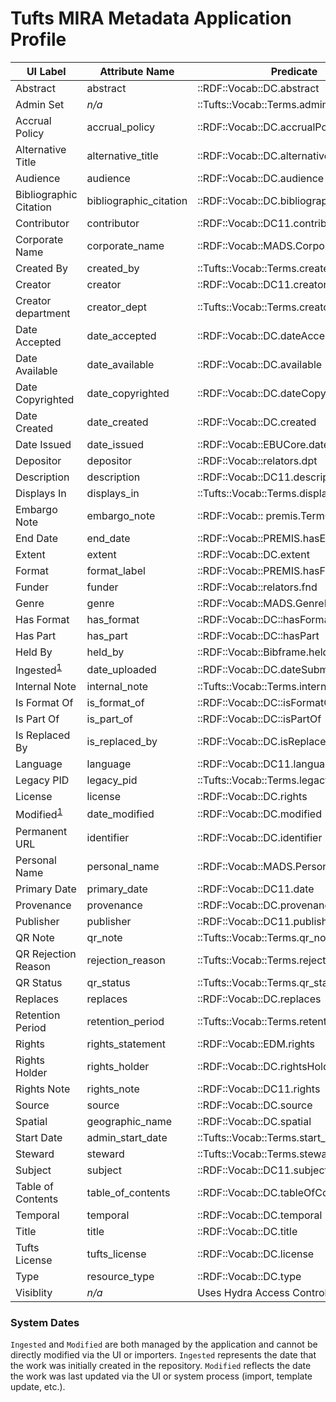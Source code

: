# Tufts MIRA Metadata Application Profile

| UI Label | Attribute Name | Predicate | Type | Cardinality |
| ------ | ------ | ------ | ------ | ------ |
| Abstract | abstract | ::RDF::Vocab::DC.abstract | string | multiple |
| Admin Set | *n/a* | ::Tufts::Vocab::Terms.admin_set_member | URI | **singular** |
| Accrual Policy | accrual_policy | ::RDF::Vocab::DC.accrualPolicy | string | **singluar** |
| Alternative Title | alternative_title | ::RDF::Vocab::DC.alternative | string | multiple |
| Audience | audience | ::RDF::Vocab::DC.audience | string | **singluar** |
| Bibliographic Citation | bibliographic_citation | ::RDF::Vocab::DC.bibliographicCitation | string | multiple |
| Contributor | contributor | ::RDF::Vocab::DC11.contributor | string | multiple |
| Corporate Name | corporate_name | ::RDF::Vocab::MADS.CorporateName | string | multiple |
| Created By | created_by | ::Tufts::Vocab::Terms.createdby | string | multiple |
| Creator | creator | ::RDF::Vocab::DC11.creator | string | multiple |
| Creator department | creator_dept | ::Tufts::Vocab::Terms.creatordept | string | multiple |
| Date Accepted | date_accepted | ::RDF::Vocab::DC.dateAccepted | string | multiple |
| Date Available | date_available | ::RDF::Vocab::DC.available | string | multiple |
| Date Copyrighted | date_copyrighted | ::RDF::Vocab::DC.dateCopyrighted | string | multiple |
| Date Created | date_created | ::RDF::Vocab::DC.created | string | multiple |
| Date Issued | date_issued | ::RDF::Vocab::EBUCore.dateIssued | string | multiple |
| Depositor | depositor | ::RDF::Vocab::relators.dpt | string | **singular** |
| Description | description | ::RDF::Vocab::DC11.description | string | multiple |
| Displays In | displays_in | ::Tufts::Vocab::Terms.displays_in | [controlled](../config/authorities/displays.yml) | multiple |
| Embargo Note | embargo_note | ::RDF::Vocab:: premis.TermOfRestriction | string | **singluar** |
| End Date | end_date | ::RDF::Vocab::PREMIS.hasEndDate | string | **singluar** |
| Extent | extent | ::RDF::Vocab::DC.extent | string | **singluar** |
| Format | format_label | ::RDF::Vocab::PREMIS.hasFormatName | string | multiple |
| Funder | funder | ::RDF::Vocab::relators.fnd | string | multiple |
| Genre | genre | ::RDF::Vocab::MADS.GenreForm | string | multiple |
| Has Format | has_format | ::RDF::Vocab::DC::hasFormat | string | multiple |
| Has Part | has_part | ::RDF::Vocab::DC::hasPart | string | multiple |
| Held By | held_by | ::RDF::Vocab::Bibframe.heldBy | string | multiple |
| Ingested<sup>[1](#system-dates)</sup> | date_uploaded | ::RDF::Vocab::DC.dateSubmitted | dateTime | multiple |
| Internal Note | internal_note | ::Tufts::Vocab::Terms.internal_note | string | **singluar** |
| Is Format Of | is_format_of | ::RDF::Vocab::DC::isFormatOf | string | multiple |
| Is Part Of | is_part_of | ::RDF::Vocab::DC::isPartOf | string | multiple |
| Is Replaced By | is_replaced_by | ::RDF::Vocab::DC.isReplacedBy | string | multiple |
| Language | language | ::RDF::Vocab::DC11.language | string | multiple |
| Legacy PID | legacy_pid | ::Tufts::Vocab::Terms.legacy_pid | string | **singluar** |
| License | license | ::RDF::Vocab::DC.rights| string | multiple |
| Modified<sup>[1](#system-dates)</sup> | date_modified | ::RDF::Vocab::DC.modified | dateTime | multiple |
| Permanent URL | identifier | ::RDF::Vocab::DC.identifier | string | singluar |
| Personal Name | personal_name | ::RDF::Vocab::MADS.PersonalName | string | multiple |
| Primary Date | primary_date | ::RDF::Vocab::DC11.date | string | multiple |
| Provenance | provenance | ::RDF::Vocab::DC.provenance | string | multiple |
| Publisher | publisher | ::RDF::Vocab::DC11.publisher | string | multiple |
| QR Note | qr_note | ::Tufts::Vocab::Terms.qr_note | string | multiple |
| QR Rejection Reason | rejection_reason | ::Tufts::Vocab::Terms.rejection_reason | string | multiple |
| QR Status | qr_status | ::Tufts::Vocab::Terms.qr_status | string | multiple |
| Replaces | replaces | ::RDF::Vocab::DC.replaces | string | multiple |
| Retention Period | retention_period | ::Tufts::Vocab::Terms.retention_period | string | multiple |
| Rights | rights_statement | ::RDF::Vocab::EDM.rights | [controlled](../config/authorities/rights_statements.yml) | **singluar** |
| Rights Holder | rights_holder | ::RDF::Vocab::DC.rightsHolder | string | multiple |
| Rights Note | rights_note | ::RDF::Vocab::DC11.rights | string | **singular** |
| Source | source | ::RDF::Vocab::DC.source | string | multiple |
| Spatial | geographic_name | ::RDF::Vocab::DC.spatial | string | multiple |
| Start Date | admin_start_date | ::Tufts::Vocab::Terms.start_date | string | multiple |
| Steward | steward | ::Tufts::Vocab::Terms.steward | string | **singluar** |
| Subject | subject | ::RDF::Vocab::DC11.subject | string | multiple |
| Table of Contents | table_of_contents | ::RDF::Vocab::DC.tableOfContents | string | multiple |
| Temporal | temporal | ::RDF::Vocab::DC.temporal | string | multiple |
| Title | title | ::RDF::Vocab::DC.title | string | **singluar** |
| Tufts License | tufts_license | ::RDF::Vocab::DC.license | string | **singluar** |
| Type | resource_type | ::RDF::Vocab::DC.type | [controlled](../config/authorities/resource_types.yml) | **singular** |
| Visiblity | *n/a* | Uses Hydra Access Controls | [controlled](https://github.com/curationexperts/epigaea/wiki/MIRA-XML-Import-Export-Format#valid-values-for-metadata-fields) | *n/a*  |

### System Dates
`Ingested` and `Modified` are both managed by the application and cannot be directly modified via the UI 
or importers.  `Ingested` represents the date that the work was initially created in the repository. 
`Modified` reflects the date the work was last updated via the UI or system process (import, template update, etc.).